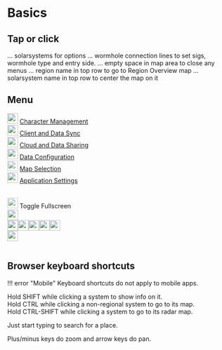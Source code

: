 # Basics

## Tap or click
... solarsystems for options
... wormhole connection lines to set sigs, wormhole type and entry side.
... empty space in map area to close any menus
... region name in top row to go to Region Overview map
... solarsystem name in top row to center the map on it

## Menu
<img src="https://raw.githubusercontent.com/Risingson/eedocs/master/docs/images/User-100_26_100_off.png" width="24" height="24" > [Character Management](https://eveeye.readthedocs.io/en/latest/sync/character-management/)<br>
<img src="https://raw.githubusercontent.com/Risingson/eedocs/master/docs/images/Marker-100_off.png" width="24" height="24" > [Client and Data Sync](https://eveeye.readthedocs.io/en/latest/sync/client-synchronisation/)<br>
<img src="https://raw.githubusercontent.com/Risingson/eedocs/master/docs/images/Share-100_off.png" width="24" height="24" > [Cloud and Data Sharing](https://eveeye.readthedocs.io/en/latest/sharing/cloud/)<br>
<img src="https://raw.githubusercontent.com/Risingson/eedocs/master/docs/images/Node-100_off.png" width="24" height="24" > [Data Configuration](https://eveeye.readthedocs.io/en/latest/data/overview/)<br>
<img src="https://raw.githubusercontent.com/Risingson/eedocs/master/docs/images/Map-100_off.png" width="24" height="24" style="opacity:0.8;"> [Map Selection](https://eveeye.readthedocs.io/en/latest/map/layout/)<br>
<img src="https://raw.githubusercontent.com/Risingson/eedocs/master/docs/images/Settings-100_off.png" width="24" height="24" > [Application Settings](https://eveeye.readthedocs.io/en/latest/ui/settings/)<br><br>

<img src="https://raw.githubusercontent.com/Risingson/eedocs/master/docs/images/Fullscreen-100_off.png" width="24" height="24" style="opacity:0.8;"> Toggle Fullscreen<br>
<img src="https://raw.githubusercontent.com/Risingson/eedocs/master/docs/images/Lock.png" width="24" height="24" ><br>
<img src="https://raw.githubusercontent.com/Risingson/eedocs/master/docs/images/5.png" width="24" height="24" ><img src="https://raw.githubusercontent.com/Risingson/eedocs/master/docs/images/4.png" width="24" height="24" ><img src="https://raw.githubusercontent.com/Risingson/eedocs/master/docs/images/3.png" width="24" height="24" ><img src="https://raw.githubusercontent.com/Risingson/eedocs/master/docs/images/2.png" width="24" height="24" ><img src="https://raw.githubusercontent.com/Risingson/eedocs/master/docs/images/1.png" width="24" height="24" ><br>
<img src="https://raw.githubusercontent.com/Risingson/eedocs/master/docs/images/Collapse-100.png" width="24" height="24" ><br>
<img src="https://raw.githubusercontent.com/Risingson/eedocs/master/docs/images/setDestination.png" width="24" height="15" ><img src="https://raw.githubusercontent.com/Risingson/eedocs/master/docs/images/setWaypoint.png" width="24" height="15" ><br>
## Browser keyboard shortcuts

!!! error "Mobile"
    Keyboard shortcuts do not apply to mobile apps.

Hold SHIFT while clicking a system to show info on it.<br>
Hold CTRL while clicking a non-regional system to go to its map.<br>
Hold CTRL-SHIFT while clicking a system to go to its radar map.<br>

Just start typing to search for a place.

Plus/minus keys do zoom and arrow keys do pan.



<!--stackedit_data:
eyJoaXN0b3J5IjpbLTIwNjcwMjUzMzZdfQ==
-->